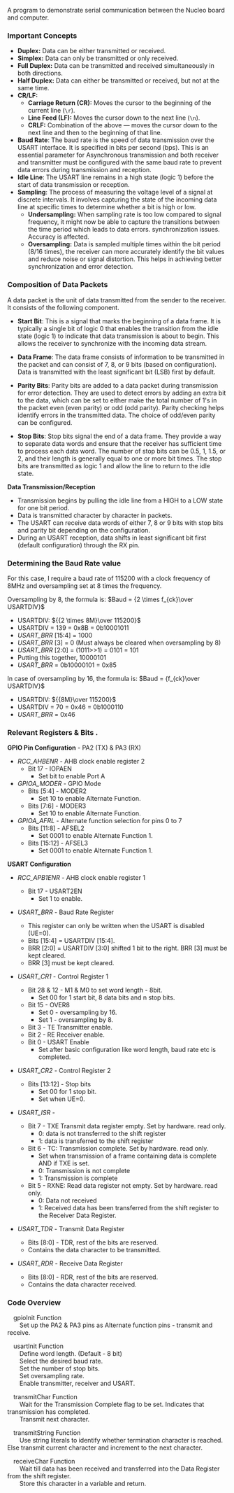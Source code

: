 A program to demonstrate serial communication between the Nucleo board and computer.

### Important Concepts
- **Duplex:** Data can be either transmitted or received.
- **Simplex:** Data can only be transmitted or only received.
- **Full Duplex:** Data can be transmitted and received simultaneously in both directions.
- **Half Duplex:** Data can either be transmitted or received, but not at the same time.
- **CR/LF:**
    - **Carriage Return (CR):** Moves the cursor to the beginning of the current line (`\r`).
    - **Line Feed (LF):** Moves the cursor down to the next line (`\n`).
    - **CRLF:** Combination of the above — moves the cursor down to the next line and then to the beginning of that line.
- **Baud Rate**: The baud rate is the speed of data transmission over the USART interface. It is specified in bits per second (bps). This is an essential parameter for Asynchronous transmission and both receiver and transmitter must be configured with the same baud rate to prevent data errors during transmission and reception.
- **Idle Line**: The USART line remains in a high state (logic 1) before the start of data transmission or reception. 
- **Sampling**: The process of measuring the voltage level of a signal at discrete intervals. It involves capturing the state of the incoming data line at specific times to determine whether a bit is high or low.
	- **Undersampling:** When sampling rate is too low compared to signal frequency, it might now be able to capture the transitions between the time period which leads to data errors. synchronization issues. Accuracy is affected.
	- **Oversampling:** Data is sampled multiple times within the bit period (8/16 times), the receiver can more accurately identify the bit values and reduce  noise or signal distortion. This helps in achieving better synchronization and error detection.
### Composition of Data Packets
A data packet is the unit of data transmitted from the sender to the receiver. It consists of the following component.

- **Start Bit**: This is a signal that marks the beginning of a data frame. It is typically a single bit of logic 0 that enables the transition from the idle state (logic 1) to indicate that data transmission is about to begin. This allows the receiver to synchronize with the incoming data stream.

- **Data Frame**: The data frame consists of information to be transmitted in the packet and can consist of 7, 8, or 9 bits (based on configuration). Data is transmitted with the least significant bit (LSB) first by default.

- **Parity Bits**: Parity bits are added to a data packet during transmission for error detection. They are used to detect errors by adding an extra bit to the data, which can be set to either make the total number of 1's in the packet even (even parity) or odd (odd parity). Parity checking helps identify errors in the transmitted data. The choice of odd/even parity can be configured.

- **Stop Bits**: Stop bits signal the end of a data frame. They provide a way to separate data words and ensure that the receiver has sufficient time to process each data word. The number of stop bits can be 0.5, 1, 1.5, or 2, and their length is generally equal to one or more bit times. The stop bits are transmitted as logic 1 and allow the line to return to the idle state.

**Data Transmission/Reception**
- Transmission begins by pulling the idle line from a HIGH to a LOW state for one bit period.
- Data is transmitted character by character in packets.
- The USART can receive data words of either 7, 8 or 9 bits with stop bits and parity bit depending on the configuration.
- During an USART reception, data shifts in least significant bit first (default configuration) through the RX pin. 

### Determining the Baud Rate value 
For this case, I require a baud rate of 115200 with a clock frequency of 8MHz and oversampling set at 8 times the frequency.

Oversampling by 8, the formula is: $Baud = {2 \times f_{ck}\over USARTDIV}$
- USARTDIV:  ${{2 \times 8M}\over 115200}$
- USARTDIV = 139 = 0x8B = 0b10001011 
- _USART_BRR_ \[15:4] = 1000
- _USART_BRR_ \[3] = 0 (Must always be cleared when oversampling by 8)
- _USART_BRR_ \[2:0] = (1011>>1) = 0101 = 101 
- Putting this together, 10000101
- _USART_BRR_ = 0b10000101 = 0x85

In case of oversampling by 16, the formula is: $Baud = {f_{ck}\over USARTDIV}$
- USARTDIV:  ${{8M}\over 115200}$
- USARTDIV = 70 = 0x46 = 0b1000110
- _USART_BRR_ = 0x46
### Relevant Registers & Bits . 

**GPIO Pin Configuration** - PA2 (TX) & PA3 (RX)
- _RCC_AHBENR_ - AHB clock enable register 2
	- Bit 17 - IOPAEN
		- Set bit to enable Port A
- _GPIOA_MODER_ - GPIO Mode
	- Bits \[5:4] - MODER2
		- Set 10 to enable Alternate Function.
	- Bits \[7:6] - MODER3
		- Set 10 to enable Alternate Function.
- _GPIOA_AFRL_ - Alternate function selection for pins 0 to 7
	- Bits \[11:8] - AFSEL2
		- Set 0001 to enable Alternate Function 1.
	- Bits \[15:12] - AFSEL3
		- Set 0001 to enable Alternate Function 1.

**USART Configuration**
- _RCC_APB1ENR_ - AHB clock enable register 1
	- Bit 17 - USART2EN
		- Set 1 to enable.

- _USART_BRR_ - Baud Rate Register
	- This register can only be written when the USART is disabled (UE=0).
	- Bits \[15:4] = USARTDIV \[15:4].
	- BRR \[2:0] = USARTDIV \[3:0] shifted 1 bit to the right. BRR \[3] must be kept cleared.
	- BRR \[3] must be kept cleared.

- _USART_CR1_ - Control Register 1
	- Bit 28 & 12 - M1 & M0 to set word length - 8bit. 
		- Set 00 for 1 start bit, 8 data bits and n stop bits.
	- Bit 15 - OVER8
		- Set 0 - oversampling by 16.
		- Set 1 - oversampling by 8.
	- Bit 3 - TE Transmitter enable.
	- Bit 2 - RE Receiver enable.
	- Bit 0 - USART Enable
		- Set after basic configuration like word length, baud rate etc is completed.

- _USART_CR2_ - Control Register 2
	- Bits \[13:12] - Stop bits
		- Set 00 for 1 stop bit.
		- Set when UE=0.

- _USART_ISR_ -
	- Bit 7 - TXE Transmit data register empty. Set by hardware. read only.
		- 0: data is not transferred to the shift register
		- 1: data is transferred to the shift register
	- Bit 6 - TC: Transmission complete. Set by hardware. read only.
		- Set when transmission of a frame containing data is complete AND if TXE is set.
		- 0: Transmission is not complete 
		- 1: Transmission is complete
	- Bit 5 - RXNE: Read data register not empty. Set by hardware. read only.
		- 0: Data not received
		- 1: Received data has been transferred from the shift register to the Receiver Data Register.

- _USART_TDR_ - Transmit Data Register
	- Bits \[8:0] - TDR, rest of the bits are reserved.
	- Contains the data character to be transmitted.
- _USART_RDR_ - Receive Data Register
	- Bits \[8:0] - RDR, rest of the bits are reserved.
	- Contains the data character received.

### Code Overview

&emsp;gpioInit Function           
&emsp;&emsp;Set up the PA2 & PA3 pins as Alternate function pins - transmit and receive.               
           
&emsp;usartInit Function                
&emsp;&emsp;Define word length. (Default - 8 bit)                  
&emsp;&emsp;Select the desired baud rate.            
&emsp;&emsp;Set the number of stop bits.                  
&emsp;&emsp;Set oversampling rate.             
&emsp;&emsp;Enable transmitter, receiver and USART.                       

&emsp;transmitChar Function                              
&emsp;&emsp;Wait for the Transmission Complete flag to be set. Indicates that transmission has completed.                    
&emsp;&emsp;Transmit next character.                        
                                  
&emsp;transmitString Function         
&emsp;&emsp;Use string literals to identify whether termination character is reached. Else transmit current character and increment to the next character.                
   
&emsp;receiveChar Function                     
&emsp;&emsp;Wait till data has been received and transferred into the Data Register from the shift register.                     
&emsp;&emsp;Store this character in a variable and return.               

